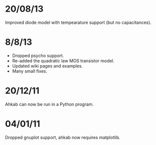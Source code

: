 # 20/08/13 #

Improved diode model with tempearature support (but no capacitances).

# 8/8/13 #

  * Dropped psycho support.
  * Re-added the quadratic law MOS transistor model.
  * Updated wiki pages and examples.
  * Many small fixes.

# 20/12/11 #
Ahkab can now be run in a Python program.

# 04/01/11 #
Dropped gnuplot support, ahkab now requires matplotlib.